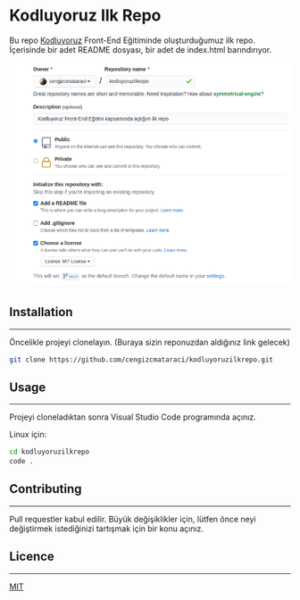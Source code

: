 # Kodluyoruz Ilk Repo

Bu repo [Kodluyoruz](https://www.kodluyoruz.org) Front-End Eğitiminde oluşturduğumuz ilk repo. İçerisinde bir adet README dosyası, bir adet de index.html barındırıyor.

![](github.png)

## Installation
---
Öncelikle projeyi clonelayın. (Buraya sizin reponuzdan aldığınız link gelecek)

```bash 
git clone https://github.com/cengizcmataraci/kodluyoruzilkrepo.git
```

## Usage
---
Projeyi cloneladıktan sonra Visual Studio Code programında açınız.

Linux için:
```bash
cd kodluyoruzilkrepo
code .
```

## Contributing
---
Pull requestler kabul edilir. Büyük değişiklikler için, lütfen önce neyi değiştirmek istediğinizi tartışmak için bir konu açınız.

## Licence
---
[MIT](https://choosealicense.com/licenses/mit/)